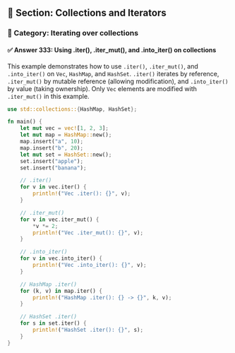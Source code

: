 ## 📘 Section: Collections and Iterators  
### 🔹 Category: Iterating over collections  
#### ✅ Answer 333: Using .iter(), .iter_mut(), and .into_iter() on collections

This example demonstrates how to use `.iter()`, `.iter_mut()`, and `.into_iter()` on `Vec`, `HashMap`, and `HashSet`. `.iter()` iterates by reference, `.iter_mut()` by mutable reference (allowing modification), and `.into_iter()` by value (taking ownership). Only `Vec` elements are modified with `.iter_mut()` in this example.

```rust
use std::collections::{HashMap, HashSet};

fn main() {
    let mut vec = vec![1, 2, 3];
    let mut map = HashMap::new();
    map.insert("a", 10);
    map.insert("b", 20);
    let mut set = HashSet::new();
    set.insert("apple");
    set.insert("banana");

    // .iter()
    for v in vec.iter() {
        println!("Vec .iter(): {}", v);
    }

    // .iter_mut()
    for v in vec.iter_mut() {
        *v *= 2;
        println!("Vec .iter_mut(): {}", v);
    }

    // .into_iter()
    for v in vec.into_iter() {
        println!("Vec .into_iter(): {}", v);
    }

    // HashMap .iter()
    for (k, v) in map.iter() {
        println!("HashMap .iter(): {} -> {}", k, v);
    }

    // HashSet .iter()
    for s in set.iter() {
        println!("HashSet .iter(): {}", s);
    }
}
```
